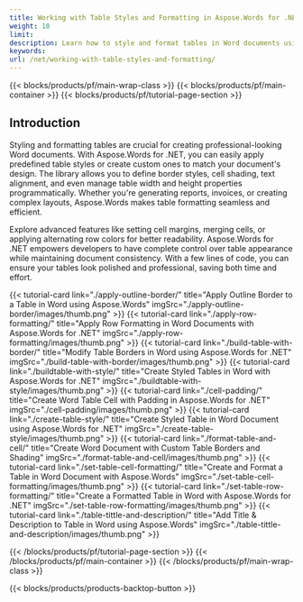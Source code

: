 ```yaml
---
title: Working with Table Styles and Formatting in Aspose.Words for .NET
weight: 10
limit:
description: Learn how to style and format tables in Word documents using Aspose.Words for .NET. Customize table styles, borders, shading, and alignment effortlessly.
keywords:
url: /net/working-with-table-styles-and-formatting/
---
```

{{< blocks/products/pf/main-wrap-class >}}
{{< blocks/products/pf/main-container >}}
{{< blocks/products/pf/tutorial-page-section >}}

## Introduction
 
Styling and formatting tables are crucial for creating professional-looking Word documents. With Aspose.Words for .NET, you can easily apply predefined table styles or create custom ones to match your document's design. The library allows you to define border styles, cell shading, text alignment, and even manage table width and height properties programmatically. Whether you're generating reports, invoices, or creating complex layouts, Aspose.Words makes table formatting seamless and efficient.  

Explore advanced features like setting cell margins, merging cells, or applying alternating row colors for better readability. Aspose.Words for .NET empowers developers to have complete control over table appearance while maintaining document consistency. With a few lines of code, you can ensure your tables look polished and professional, saving both time and effort.  

{{< tutorial-card link="./apply-outline-border/" title="Apply Outline Border to a Table in Word using Aspose.Words" imgSrc="./apply-outline-border/images/thumb.png" >}}
{{< tutorial-card link="./apply-row-formatting/" title="Apply Row Formatting in Word Documents with Aspose.Words for .NET" imgSrc="./apply-row-formatting/images/thumb.png" >}}
{{< tutorial-card link="./build-table-with-border/" title="Modify Table Borders in Word using Aspose.Words for .NET" imgSrc="./build-table-with-border/images/thumb.png" >}}
{{< tutorial-card link="./buildtable-with-style/" title="Create Styled Tables in Word with Aspose.Words for .NET" imgSrc="./buildtable-with-style/images/thumb.png" >}}
{{< tutorial-card link="./cell-padding/" title="Create Word Table Cell with Padding in Aspose.Words for .NET" imgSrc="./cell-padding/images/thumb.png" >}}
{{< tutorial-card link="./create-table-style/" title="Create Styled Table in Word Document using Aspose.Words for .NET" imgSrc="./create-table-style/images/thumb.png" >}}
{{< tutorial-card link="./format-table-and-cell/" title="Create Word Document with Custom Table Borders and Shading" imgSrc="./format-table-and-cell/images/thumb.png" >}}
{{< tutorial-card link="./set-table-cell-formatting/" title="Create and Format a Table in Word Document with Aspose.Words" imgSrc="./set-table-cell-formatting/images/thumb.png" >}}
{{< tutorial-card link="./set-table-row-formatting/" title="Create a Formatted Table in Word with Aspose.Words for .NET" imgSrc="./set-table-row-formatting/images/thumb.png" >}}
{{< tutorial-card link="./table-tittle-and-description/" title="Add Title & Description to Table in Word using Aspose.Words" imgSrc="./table-tittle-and-description/images/thumb.png" >}}

{{< /blocks/products/pf/tutorial-page-section >}}
{{< /blocks/products/pf/main-container >}}
{{< /blocks/products/pf/main-wrap-class >}}

{{< blocks/products/products-backtop-button >}}